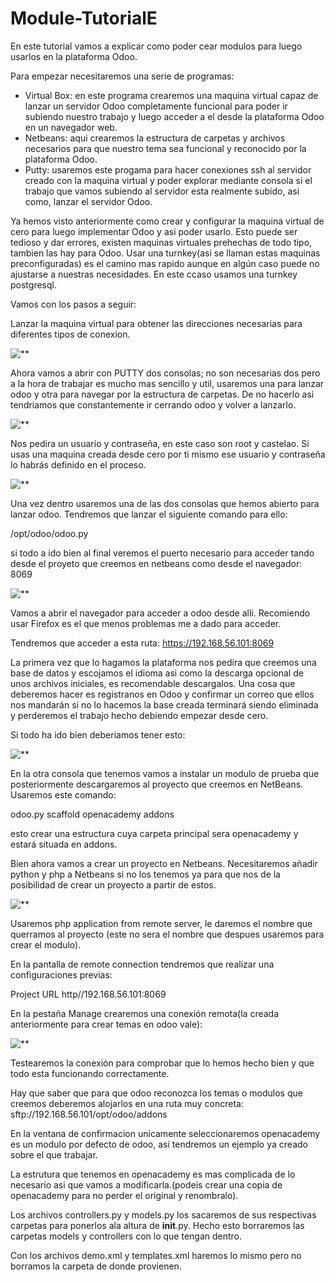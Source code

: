 # Module-TutorialE

En este tutorial vamos a explicar como poder cear modulos para luego usarlos en la plataforma Odoo.

Para empezar necesitaremos una serie de programas:

* Virtual Box: en este programa crearemos una maquina virtual capaz de lanzar un servidor Odoo completamente funcional para poder ir subiendo nuestro trabajo y luego acceder a el desde la plataforma Odoo en un navegador web.
* Netbeans: aqui crearemos la estructura de carpetas y archivos necesarios para que nuestro tema sea funcional y reconocido por la plataforma Odoo.
* Putty: usaremos este progama para hacer conexiones ssh al servidor creado con la maquina virtual y  poder explorar mediante consola si el trabajo que vamos subiendo al servidor esta realmente subido, asi como, lanzar el servidor Odoo.

Ya hemos visto anteriormente como crear y configurar la maquina virtual de cero para luego implementar Odoo y asi poder usarlo. Esto puede ser tedioso y dar errores, existen maquinas virtuales prehechas de todo tipo, tambien las hay para Odoo. Usar una turnkey(asi se llaman estas maquinas preconfiguradas) es el camino mas rapido aunque en algún caso puede no ajustarse a nuestras necesidades. En este ccaso usamos una turnkey postgresql.

Vamos con los pasos a seguir:

Lanzar la maquina virtual para obtener las direcciones necesarias para diferentes tipos de conexion.

![**](/mpereirasalgado/Module-TutorialE/blob/master/openacademy/images/primera.png)

Ahora vamos a abrir con PUTTY dos consolas; no son necesarias dos pero a la hora de trabajar es mucho mas sencillo y util, usaremos una para lanzar odoo y otra para navegar por la estructura de carpetas. De no hacerlo asi tendriamos que constantemente ir cerrando odoo y volver a lanzarlo.

![**](/mpereirasalgado/Module-TutorialE/blob/master/openacademy/images/segunda.png)

Nos pedira un usuario y contraseña, en este caso son root y castelao. Si usas una maquina creada desde cero por ti mismo ese usuario y contraseña lo habrás definido en el proceso.

![**](/mpereirasalgado/Module-TutorialE/blob/master/openacademy/images/tercera.png)

Una vez dentro usaremos una de las dos consolas que hemos abierto para lanzar odoo.
Tendremos que lanzar el siguiente comando para ello:

/opt/odoo/odoo.py

si todo a ido bien al final veremos el puerto necesario para acceder tando desde el proyeto que creemos en netbeans como desde el navegador:  8069

![**](/mpereirasalgado/Module-TutorialE/blob/master/openacademy/images/cuarta.png)

Vamos a abrir el navegador para acceder a odoo desde alli. Recomiendo usar Firefox es el que menos problemas me a dado para acceder.

Tendremos que acceder a esta ruta:    https://192.168.56.101:8069

La primera vez que lo hagamos la plataforma nos pedira que creemos una base de datos y escojamos el idioma asi como la descarga opcional de unos archivos iniciales, es recomendable descargalos. Una cosa que deberemos hacer es registranos en Odoo y confirmar un correo que ellos nos mandarán si no lo hacemos la base creada terminará siendo eliminada y perderemos el trabajo hecho debiendo empezar desde cero.

Si todo ha ido bien deberiamos tener esto:

![**](/mpereirasalgado/Module-TutorialE/blob/master/openacademy/images/quinta.png)

En la otra consola que tenemos vamos a instalar un modulo de prueba que posteriormente descargaremos al proyecto que creemos en NetBeans. Usaremos este comando:

odoo.py scaffold openacademy addons

esto crear una estructura cuya carpeta principal sera openacademy y estará situada en addons.

Bien ahora vamos a crear un proyecto en Netbeans. Necesitaremos añadir python y php a Netbeans si no los tenemos ya para que nos de la posibilidad de crear un proyecto a partir  de estos.

![**](/mpereirasalgado/Module-TutorialE/blob/master/openacademy/images/sexta.png)

Usaremos php application from remote server, le daremos el nombre que querramos al proyecto (este no sera el nombre que despues usaremos para crear el modulo).

En la pantalla de remote connection tendremos que realizar una configuraciones previas:

Project URL  http//192.168.56.101:8069

En la pestaña Manage crearemos una conexión remota(la creada anteriormente para crear temas en odoo vale):

![**](/mpereirasalgado/Module-TutorialE/blob/master/openacademy/images/septima.png)

Testearemos la conexión para comprobar que lo hemos hecho bien y que todo esta funcionando correctamente.

Hay que saber que para que odoo reconozca los temas o modulos que creemos deberemos alojarlos en una ruta muy concreta:   sftp://192.168.56.101/opt/odoo/addons

En la ventana de confirmacion unicamente seleccionaremos openacademy es un modulo por defecto de odoo, asi tendremos un ejemplo ya creado sobre el que trabajar.

La estrutura que tenemos en openacademy es mas complicada de lo necesario asi que vamos a modificarla.(podeis crear una copia de openacademy para no perder el original y renombralo).

Los archivos controllers.py y models.py los sacaremos de sus respectivas carpetas para ponerlos ala altura de __init__.py. Hecho esto borraremos las carpetas models y controllers con lo que tengan dentro.

Con los archivos demo.xml y templates.xml haremos lo mismo pero no borramos la carpeta de donde provienen.
